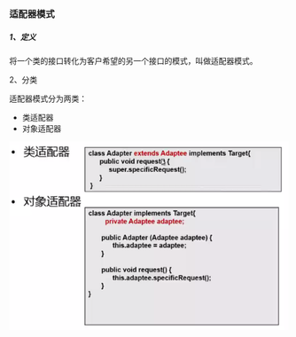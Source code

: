 ### 适配器模式

##### 1、定义

将一个类的接口转化为客户希望的另一个接口的模式，叫做适配器模式。

2、分类

适配器模式分为两类：

* 类适配器
* 对象适配器

![](/assets/适配器模式分类.png)



